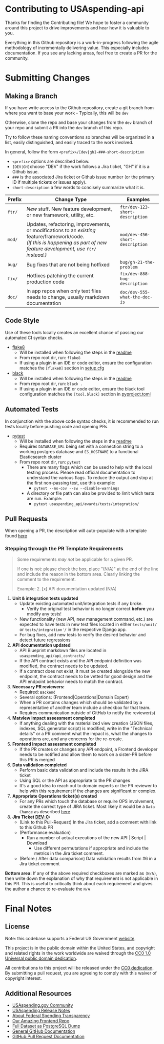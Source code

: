 # Contributing to USAspending-api
Thanks for finding the Contributing file! We hope to foster a community around this project to drive improvements and hear how it is valuable to you.

Everything in this Github repository is a work-in-progress following the agile methodology of incrementally delivering value. This especially includes documentation. If you see any lacking areas, feel free to create a PR for the community.

# Submitting Changes

## Making a Branch
If you have write access to the Github repository, create a git branch from where you want to base your work - Typically, this will be `dev`

Otherwise, clone the repo and base your changes from the `dev` branch of your repo and submit a PR into the `dev` branch of this repo.

Try to follow these naming conventions so branches will be organized in a list, easily distinguished, and easily traced to the work involved.

In general, follow the form `<prefix>/[dev|gh]-###-short-description`

* `<prefix>` options are described below.
* `[DEV|GH]`choose "DEV" if the work follows a Jira ticket, "GH" if it is a Github issue.
* `###` is the associated Jira ticket or Github issue number (or the primary ID if multiple tickets or issues apply).
* `short-description` a few words to concisely summarize what it is.

Prefix|Change Type|Examples
------|-----------|--------
`ftr/`|_New_ stuff. New feature development, or new framework, utility, etc.|`ftr/dev-123-short-description`
`mod/`|Updates, refactoring, improvements, or modifications to an _existing_ feature/framework/code. <br/>_(If this is happening as part of new feature development, use `ftr/` instead.)_|`mod/dev-456-short-description`
`bug/`|Bug fixes that are not being hotfixed|`bug/gh-21-the-problem`
`fix/`|Hotfixes patching the current production code|`fix/dev-888-bug-description`
`doc/`|In app repos when only text files needs to change, usually markdown documentation|`doc/dev-555-what-the-doc-is`


## Code Style
Use of these tools locally creates an excellent chance of passing our automated CI syntax checks.
* [flake8](https://flake8.pycqa.org/en/latest/)
    * Will be installed when following the steps in the [readme](README.md)
    * From repo root dir, run: `flake8`
    * If using a plugin in an IDE or code editor, ensure the configuration matches the `[flake8]` section in [setup.cfg](setup.cfg)
* [black](https://black.readthedocs.io/en/stable/)
    * Will be installed when following the steps in the [readme](README.md)
    * From repo root dir, run: `black .`
    * If using a plugin in an IDE or code editor, ensure the black tool configuration matches the `[tool.black]` section in [pyproject.toml](pyproject.toml)

## Automated Tests
In conjunction with the above code syntax checks, it is recommended to run tests locally before pushing code and opening PRs
* [pytest](https://pytest.org/)
    * Will be installed when following the steps in the [readme](README.md)
    * Requires `DATABASE_URL` being set with a connection string to a working postgres database and `ES_HOSTNAME` to a functional Elasticsearch cluster
    * From repo root dir, run: `pytest`
        * There are many flags which can be used to help with the local testing process. Please read official documentation to understand the various flags. To reduce the output and stop at the first non-passing test, use this example:
            * `pytest --no-cov --sw --disable-warnings`
        * A directory or file path can also be provided to limit which tests are run. Example:
            * `pytest usaspending_api/awards/tests/integration/`

## Pull Requests
When opening a PR, the description will auto-populate with a template found [here](.github/pull_request_template.md)

### Stepping through the PR Template Requirements

> Some requirements _may not_ be applicable for a given PR.
>
> If one is not: please check the box, place "(N/A)" at the end of the line and include the reason in the bottom area. Clearly linking the comment to the requirement.
>
> Example: 2. [x] API documentation updated (N/A)

1. **Unit & integration tests updated**
    - Update existing automated unit/integration tests if any broke.
        - Verify the original test behavior is no longer correct **before** you modify any tests!
    - New functionality (new API, new management command, etc.) are expected to have tests in new test files located in either `tests/unit/` or `tests/integration'/` in the respective Django app.
    - For bug fixes, add new tests to verify the desired behavior and detect future regressions
2. **API documentation updated**
    - API Blueprint markdown files are located in `usaspending_api/api_contracts/`
    - If the API contract exists and the API endpoint definition was modified, the contract needs to be updated.
    - If a contract does not exist, it must be created alongside the new endpoint, the contract needs to be vetted for good design and the API endpoint behavior needs to match the contract.
3. **Necessary PR reviewers:**
    - Required: `Backend`
    - Several options: (Frontend|Operations|Domain Expert)
    - When a PR contains changes which should be validated by a representative of another team include a checkbox for that team.
    - Requires communication outside of GitHub to notify the reviewer(s)
4. **Matview impact assessment completed**
    - If anything dealing with the materialized view creation (JSON files, indexes, SQL generator script) is modified, write in the "Technical details" or a PR comment what the impact is, what the changes to operations are, and any concerns for the re-create.
5. **Frontend impact assessment completed**
    - If the PR creates or changes any API endpoint, a Frontend developer needs to be notified and allow them to work on a sister-PR before this PR is merged
6. **Data validation completed**
    - Perform basic data validation and include the results in the JIRA ticket
    - Using SQL or the API as appropriate to the PR changes
    - It's a good idea to reach out to domain experts or the PR reviewer to help with this requirement if the changes are significant or complex.
7. **Appropriate Operations ticket(s) created**
    - For any PRs which touch the database or require OPS involvement, create the correct type of JIRA ticket. Most likely it would be a `Data Change` as described [here](/Operations/Data%20Management/Production%20Data%20Change%20Process.md)
8. **Jira Ticket [DEV-0](https://federal-spending-transparency.atlassian.net/browse/DEV-0):**
    - (Link to this Pull-Request) In the Jira ticket, add a comment with link to this Github PR
    - (Performance evaluation)
        - Run a number of actual executions of the new API | Script | Download
            -  Use different permutations if appropriate and include the metrics in the Jira ticket comment.
    - (Before / After data comparison) Data validation results from #6 in a Jira ticket comment

**Bottom area:**
If any of the above required checkboxes are marked as `(N/A)`, then write down the explanation of why that requirement is not applicable in this PR. This is useful to critically think about each requirement and gives the author a chance to re-evaluate the `N/A`


# Final Notes

## License
Note: this codebase supports a Federal US Government [website](https://www.usaspending.gov).

This project is in the public domain within the United States, and copyright and related rights in the work worldwide are waived through the [CC0 1.0 Universal public domain dedication](https://creativecommons.org/publicdomain/zero/1.0/legalcode).

All contributions to this project will be released under the [CC0 dedication](LICENSE). By submitting a pull request, you are agreeing to comply with this waiver of copyright interest.

## Additional Resources
- [USAspending.gov Community](https://usaspending-help.zendesk.com/hc/en-us/community/topics)
- [USAspending Release Notes](https://github.com/fedspendingtransparency/usaspending-website/wiki)
- [About Federal Spending Transparency](http://fedspendingtransparency.github.io/)
- [Our Amazing Frontend Repo](https://github.com/fedspendingtransparency/usaspending-website)
- [Full Dataset as PostgreSQL Dump](https://files.usaspending.gov/database_download/)
- [General GitHub Documentation](https://help.github.com/)
- [GitHub Pull Request Documentation](https://help.github.com/articles/creating-a-pull-request/)
